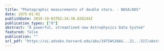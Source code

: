 ```yaml
---
title: "Photographic measurements of double stars. - NASA/ADS"
date: 1975-01-01
publishDate: 2019-10-03T02:34:30.826244Z
publication_types: ["0"]
abstract: "A powerful, streamlined new Astrophysics Data System"
featured: false
publication: ""
url_pdf: "https://ui.adsabs.harvard.edu/abs/1975A%26AS...21...51T/abstract"
---
```


